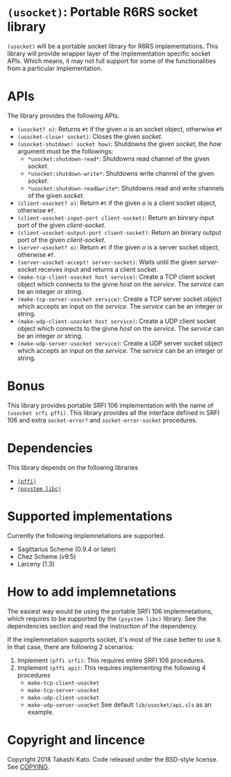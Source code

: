 `(usocket)`: Portable R6RS socket library
=========================================

`(usocket)` will be a portable socket library for R6RS implementations.
This library will provide wrapper layer of the implementation specific
socket APIs. Which means, it may not full support for some of the
functionalities from a particular implementation.

APIs
====

The library provides the following APIs.

- `(usocket? o)`:
  Returns `#t` if the given *o* is an socket object, otherwise `#f`
- `(usocket-close! socket)`:
  Closes the given *socket*.
- `(usocket-shutdown! socket how)`:
  Shutdowns the given *socket*, the *how* argument must be the followings:
  - `*usocket:shutdown-read*`:
	Shutdowns read channel of the given *socket*.
  - `*usocket:shutdown-write*`:
  	Shutdowns write channel of the given *socket*.
  - `*usocket:shutdown-read&write*`:
  	Shutdowns read and write channels of the given *socket*.
- `(client-usocket? o)`:
  Return `#t` if the given *o* is a client socket object, otherwise `#f`.
- `(client-usocket-input-port client-socket)`:
  Return an binrary input port of the given *client-socket*.
- `(client-usocket-output-port client-socket)`:
  Return an binrary output port of the given *client-socket*.
- `(server-usocket? o)`:
  Return `#t` if the given *o* is a server socket object, otherwise `#f`.
- `(server-usocket-accept! server-socket)`:
  Waits until the given *server-socket* receives input and returns
  a client socket.
- `(make-tcp-client-usocket host service)`:
  Create a TCP client socket object which connects to the givne *host* on the
  *service*. The *service* can be an integer or string.
- `(make-tcp-server-usocket service)`:
  Create a TCP server socket object which accepts an input on the *service*.
  The *service* can be an integer or string.
- `(make-udp-client-usocket host service)`:
  Create a UDP client socket object which connects to the givne *host* on the
  *service*. The *service* can be an integer or string.
- `(make-udp-server-usocket service)`:
  Create a UDP server socket object which accepts an input on the *service*.
  The *service* can be an integer or string.

Bonus
=====

This library provides portable SRFI 106 implementation with the name
of `(usocket srfi pffi)`. This library provides all the interface
defined in SRFI 106 and extra `socket-error?` and `socket-error-socket`
procedures.

Dependencies
============

This library depends on the following libraries

- [`(pffi)`](https://github.com/ktakashi/r6rs-pffi/)
- [`(psystem libc)`](https://github.com/ktakashi/r6rs-psystem/)

Supported implementations
=========================

Currently the following implemnetations are supported.

- Sagittarius Scheme (0.9.4 or later)
- Chez Scheme (v9.5)
- Larceny (1.3)

How to add implemnetations
==========================

The easiest way would be using the portable SRFI 106 implemnetations, which
requires to be supported by the `(psystem libc)` library. See the dependencies
section and read the instruction of the dependency.

If the implemnetation supports socket, it's most of the case better
to use it. In that case, there are following 2 scenarios:

1. Implement `(pffi srfi)`: This requires entire SRFI 106 procedures.
2. Implement `(pffi api)`: This requires implementing the following 4 procedures
   - `make-tcp-client-usocket`
   - `make-tcp-server-usocket`
   - `make-udp-client-usocket`
   - `make-udp-server-usocket`
   See default `lib/usocket/api.sls` as an example.

Copyright and lincence
======================

Copyright 2018 Takashi Kato. Code released under the BSD-style
license. See [COPYING](COPYING).

